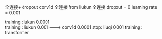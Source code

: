 全连接+ dropout
conv1d
全连接 from liukun
全连接 dropout = 0
learning rate = 0.001


training :liukun 0.0001    
training : liukun  0.001  ---> conv1d 0.0001
stop: liuqi 0.001
training : transformer

<!--stackedit_data:
eyJoaXN0b3J5IjpbODk4NjkzNDUxLC04NDA0OTM3MzZdfQ==
-->